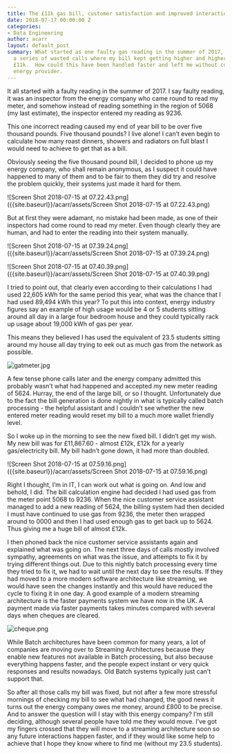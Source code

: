 ```yaml
---
title: The £11k gas bill, customer satisfaction and improved interactions
date: 2018-07-17 00:00:00 Z
categories:
- Data Engineering
author: acarr
layout: default_post
summary: What started as one faulty gas reading in the summer of 2017, ended up as
  a series of wasted calls where my bill kept getting higher and higher until it reached
  £11k.  How could this have been handled faster and left me without considering moving
  energy provider.
---
```


It all started with a faulty reading in the summer of 2017.  I say faulty reading, it was an inspector from the energy company who came round to read my meter, and somehow instead of reading something in the region of 5068 (my last estimate), the inspector entered my reading as 9236.

This one incorrect reading caused my end of year bill to be over five thousand pounds.  Five thousand pounds?  I live alone!  I can’t even begin to calculate how many roast dinners, showers and radiators on full blast I would need to achieve to get that as a bill.

Obviously seeing the five thousand pound bill, I decided to phone up my energy company, who shall remain anonymous, as I suspect it could have happened to many of them and to be fair to them they did try and resolve the problem quickly, their systems just made it hard for them.

![Screen Shot 2018-07-15 at 07.22.43.png]({{site.baseurl}}/acarr/assets/Screen Shot 2018-07-15 at 07.22.43.png)

But at first they were adamant, no mistake had been made, as one of their inspectors had come round to read my meter.  Even though clearly they are human, and had to enter the reading into their system manually.

![Screen Shot 2018-07-15 at 07.39.24.png]({{site.baseurl}}/acarr/assets/Screen Shot 2018-07-15 at 07.39.24.png)

![Screen Shot 2018-07-15 at 07.40.39.png]({{site.baseurl}}/acarr/assets/Screen Shot 2018-07-15 at 07.40.39.png)

I tried to point out, that clearly even according to their calculations I had used 22,605 kWh for the same period this year, what was the chance that I had used 89,494 kWh this year?  To put this into context, energy industry figures say an example of high usage would be 4 or 5 students sitting around all day in a large four bedroom house and they could typically rack up usage about 19,000 kWh of gas per year.

This means they believed I has used the equivalent of 23.5 students sitting around my house all day trying to eek out as much gas from the network as possible.  

![gatmeter.jpg]({{site.baseurl}}/acarr/assets/gatmeter.jpg)

A few tense phone calls later and the energy company admitted this probably wasn’t what had happened and accepted my new meter reading of 5624.  Hurray, the end of the large bill, or so I thought.  Unfortunately due to the fact the bill generation is done nightly in what is typically called batch processing - the helpful assistant and I couldn’t see whether the new entered meter reading would reset my bill to a much more wallet friendly level.

So I woke up in the morning to see the new fixed bill.  I didn’t get my wish.  My new bill was for £11,867.60 - almost £12k, £12k for a yearly gas/electricity bill.  My bill hadn’t gone down, it had more than doubled.

![Screen Shot 2018-07-15 at 07.59.16.png]({{site.baseurl}}/acarr/assets/Screen Shot 2018-07-15 at 07.59.16.png)

Right I thought, I’m in IT, I can work out what is going on.  And low and behold, I did.  The bill calculation engine had decided I had used gas from the meter point 5068 to 9236.  When the nice customer service assistant managed to add a new reading of 5624, the billing system had then decided I must have continued to use gas from 9236, the meter then wrapped around to 0000 and then I had used enough gas to get back up to 5624.  Thus giving me a huge bill of almost £12k.

I then phoned back the nice customer service assistants again and explained what was going on.  The next three days of calls mostly involved sympathy, agreements on what was the issue, and attempts to fix it by trying different things out.  Due to this nightly batch processing every time they tried to fix it, we had to wait until the next day to see the results.  If they had moved to a more modern software architecture like streaming, we would have seen the changes instantly and this would have reduced the cycle to fixing it in one day.  A good example of a modern streaming architecture is the faster payments system we have now in the UK.  A payment made via faster payments takes minutes compared with several days when cheques are cleared.

![cheque.png]({{site.baseurl}}/acarr/assets/cheque.png)

While Batch architectures have been common for many years, a lot of companies are moving over to Streaming Architectures because they enable new features not available in Batch processing, but also because everything happens faster, and the people expect instant or very quick responses and results nowadays.  Old Batch systems typically just can’t support that.

So after all those calls my bill was fixed, but not after a few more stressful mornings of checking my bill to see what had changed, the good news it turns out the energy company owes me money, around £800 to be precise.  And to answer the question will I stay with this energy company?  I’m still deciding, although several people have told me they would move.  I’ve got my fingers crossed that they will move to a streaming architecture soon so any future interactions happen faster, and if they would like some help to achieve that I hope they know where to find me (without my 23.5 students).


